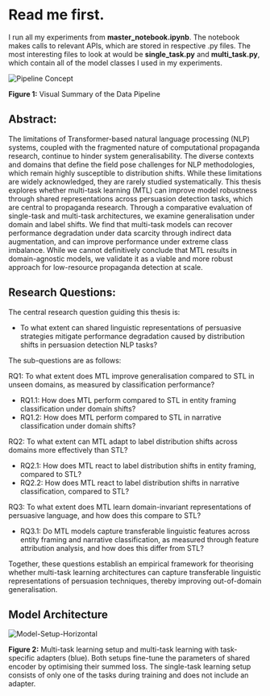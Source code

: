 # Read me first.

I run all my experiments from **master_notebook.ipynb**. The notebook makes calls to relevant APIs, which are stored in respective .py files. The most interesting files to look at would be **single_task.py** and **multi_task.py**, which contain all of the model classes I used in my experiments.

![Pipeline Concept](https://github.com/user-attachments/assets/80152276-9639-4dae-9f67-8f8ad462face)

**Figure 1:** Visual Summary of the Data Pipeline




## Abstract:

The limitations of Transformer-based natural language processing (NLP) systems, coupled with the fragmented nature of computational propaganda research, continue to hinder system generalisability. The diverse contexts and domains that define the field pose challenges for NLP methodologies, which remain highly susceptible to distribution shifts. While these limitations are widely acknowledged, they are rarely studied systematically. This thesis explores whether multi-task learning (MTL) can improve model robustness through shared representations across persuasion detection tasks, which are central to propaganda research. Through a comparative evaluation of single-task and multi-task architectures, we examine generalisation under domain and label shifts. We find that multi-task models can recover performance degradation under data scarcity through indirect data augmentation, and can improve performance under extreme class imbalance. While we cannot definitively conclude that MTL results in domain-agnostic models, we validate it as a viable and more robust approach for low-resource propaganda detection at scale.

## Research Questions:

The central research question guiding this thesis is: 

- To what extent can shared linguistic representations of persuasive strategies mitigate performance degradation caused by distribution shifts in persuasion detection NLP tasks?

The sub-questions are as follows:

RQ1: To what extent does MTL improve generalisation compared to STL in unseen domains, as measured by classification performance?
- RQ1.1: How does MTL perform compared to STL in entity framing classification under domain shifts?
- RQ1.2: How does MTL perform compared to STL in narrative classification under domain shifts?
  
RQ2: To what extent can MTL adapt to label distribution shifts across domains more effectively than STL?
- RQ2.1: How does MTL react to label distribution shifts in entity framing, compared to STL?
- RQ2.2: How does MTL react to label distribution shifts in narrative classification, compared to STL?

RQ3: To what extent does MTL learn domain-invariant representations of persuasive language, and how does this compare to STL?
- RQ3.1: Do MTL models capture transferable linguistic features across entity framing and narrative classification, as measured through feature attribution analysis, and how does this differ from STL?


Together, these questions establish an empirical framework for theorising whether multi-task learning architectures can capture transferable linguistic representations of persuasion techniques, thereby improving out-of-domain generalisation.

## Model Architecture

![Model-Setup-Horizontal](https://github.com/user-attachments/assets/266dd68f-6e8c-47ee-ab29-3bd7f631463e)

**Figure 2:** Multi-task learning setup and multi-task learning with task-specific adapters (blue). Both setups fine-tune the parameters of shared encoder by optimising their summed loss. The single-task learning setup consists of only one of the tasks during training and does not include an adapter.

